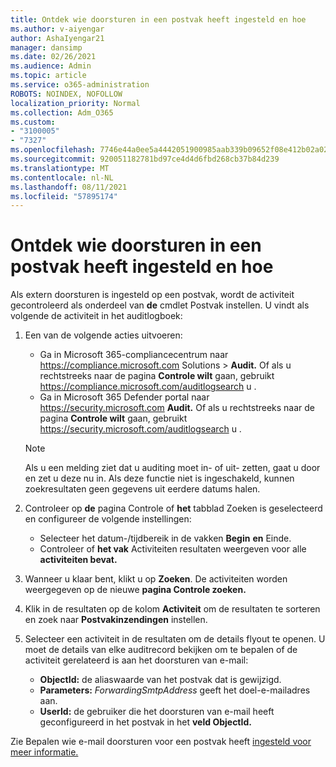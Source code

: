 ```yaml
---
title: Ontdek wie doorsturen in een postvak heeft ingesteld en hoe
ms.author: v-aiyengar
author: AshaIyengar21
manager: dansimp
ms.date: 02/26/2021
ms.audience: Admin
ms.topic: article
ms.service: o365-administration
ROBOTS: NOINDEX, NOFOLLOW
localization_priority: Normal
ms.collection: Adm_O365
ms.custom:
- "3100005"
- "7327"
ms.openlocfilehash: 7746e44a0ee5a4442051900985aab339b09652f08e412b02a02429c93cc7c107
ms.sourcegitcommit: 920051182781bd97ce4d4d6fbd268cb37b84d239
ms.translationtype: MT
ms.contentlocale: nl-NL
ms.lasthandoff: 08/11/2021
ms.locfileid: "57895174"
---
```

# <a name="find-out-who-set-up-forwarding-on-a-mailbox-and-how"></a>Ontdek wie doorsturen in een postvak heeft ingesteld en hoe

Als extern doorsturen is ingesteld op een postvak, wordt de activiteit gecontroleerd als onderdeel van **de** cmdlet Postvak instellen. U vindt als volgende de activiteit in het auditlogboek:

1. Een van de volgende acties uitvoeren:
   - Ga in Microsoft 365-compliancecentrum naar <https://compliance.microsoft.com> Solutions  \> **Audit.** Of als u rechtstreeks naar de pagina **Controle wilt** gaan, gebruikt <https://compliance.microsoft.com/auditlogsearch> u .
   - Ga in Microsoft 365 Defender portal naar <https://security.microsoft.com> **Audit.** Of als u rechtstreeks naar de pagina **Controle wilt** gaan, gebruikt <https://security.microsoft.com/auditlogsearch> u .

   > [!NOTE]
   > Als u een melding ziet dat u auditing moet in- of uit- zetten, gaat u door en zet u deze nu in. Als deze functie niet is ingeschakeld, kunnen zoekresultaten geen gegevens uit eerdere datums halen.

2. Controleer op **de** pagina Controle of **het** tabblad Zoeken is geselecteerd en configureer de volgende instellingen:
   - Selecteer het datum-/tijdbereik in de vakken **Begin** **en** Einde.
   - Controleer of **het vak** Activiteiten resultaten weergeven voor alle **activiteiten bevat.**

3. Wanneer u klaar bent, klikt u op **Zoeken**. De activiteiten worden weergegeven op de nieuwe **pagina Controle zoeken.**

4. Klik in de resultaten op de kolom **Activiteit** om de resultaten te sorteren en zoek naar **Postvakinzendingen** instellen.

5. Selecteer een activiteit in de resultaten om de details flyout te openen. U moet de details van elke auditrecord bekijken om te bepalen of de activiteit gerelateerd is aan het doorsturen van e-mail:
   - **ObjectId:** de aliaswaarde van het postvak dat is gewijzigd.
   - **Parameters:** _ForwardingSmtpAddress_ geeft het doel-e-mailadres aan.
   - **UserId:** de gebruiker die het doorsturen van e-mail heeft geconfigureerd in het postvak in het **veld ObjectId.**

Zie Bepalen wie e-mail doorsturen voor een postvak heeft [ingesteld voor meer informatie.](https://docs.microsoft.com/microsoft-365/compliance/auditing-troubleshooting-scenarios#determine-who-set-up-email-forwarding-for-a-mailbox)
